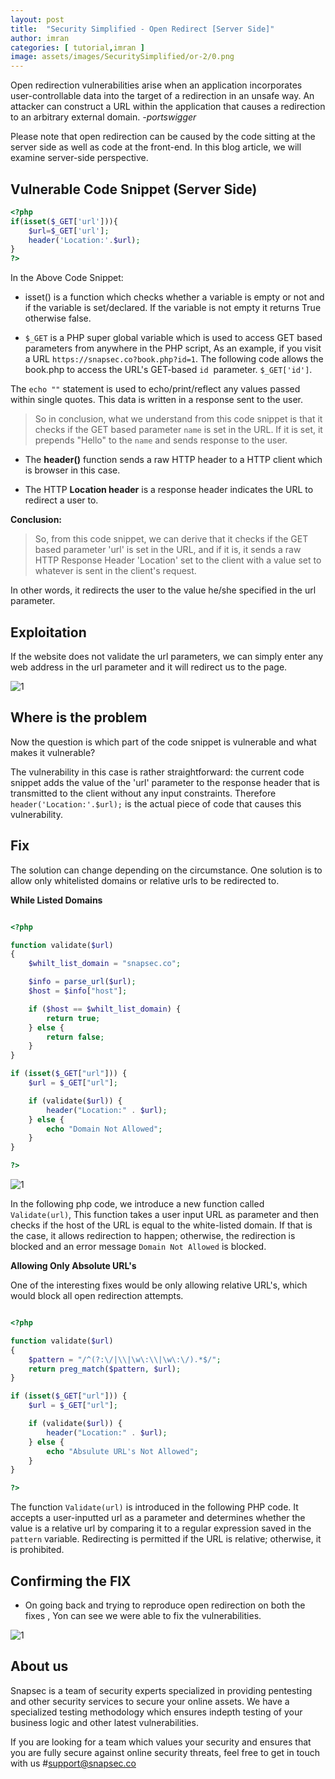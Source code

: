 ```yaml
---
layout: post
title:  "Security Simplified - Open Redirect [Server Side]"
author: imran
categories: [ tutorial,imran ]
image: assets/images/SecuritySimplified/or-2/0.png
---
```




Open redirection vulnerabilities arise when an application incorporates user-controllable data into the target of a redirection in an unsafe way. An attacker can construct a URL within the application that causes a redirection to an arbitrary external domain. _-portswigger_

Please note that open redirection can be caused by the code sitting at the server side as well as code at the front-end. In this blog article, we will examine server-side perspective.


## Vulnerable Code Snippet (Server Side)


```php
<?php
if(isset($_GET['url'])){
	$url=$_GET['url'];
	header('Location:'.$url);
}
?>
```

In the Above Code Snippet:
	
- isset() is a function which checks whether a variable is empty or not and if the variable is set/declared. If the variable is not empty it returns True otherwise false.

- `$_GET` is a PHP super global variable which is used to access GET based parameters from anywhere in the PHP script, As an example, if you visit a URL `https://snapsec.co?book.php?id=1`. The following code allows the book.php to access the URL's GET-based `id`  parameter. `$_GET['id']`.

The `echo ""` statement is used to echo/print/reflect any values passed within single quotes. This data is written in a response sent to the user.
> So in conclusion, what we understand from this code snippet is that it checks if the GET based parameter `name` is set in the URL. If it is set, it prepends "Hello" to the `name` and sends response to the user.


- The __header()__ function sends a raw HTTP header to a HTTP client which is browser in this case. 

- The HTTP __Location header__ is a response header indicates the URL to redirect a user to.


__Conclusion:__

> So, from this code snippet, we can derive that it checks if the GET based parameter 'url' is set in the URL, and if it is, it sends a raw HTTP Response Header 'Location' set to the client with a value set to whatever is sent in the client's request.

In other words, it redirects the user to the value he/she specified in the url parameter.


## Exploitation

If the website does not validate the url parameters, we can simply enter any web address in the url parameter and it will redirect us to the page.

![1](/blog/assets/images/SecuritySimplified/or-2/vid1.gif)


	
## Where is the problem

Now the question is which part of the code snippet is vulnerable and what makes it vulnerable?


The vulnerability in this case is rather straightforward: the current code snippet adds the value of the 'url' parameter to the response header that is transmitted to the client without any input constraints. Therefore `header('Location:'.$url);` is the actual piece of code that causes this vulnerability.



## Fix

The solution can change depending on the circumstance. One solution is to allow only whitelisted domains or relative urls to be redirected to.

__While Listed Domains__


```php

<?php

function validate($url)
{
    $whilt_list_domain = "snapsec.co";

    $info = parse_url($url);
    $host = $info["host"];

    if ($host == $whilt_list_domain) {
        return true;
    } else {
        return false;
    }
}

if (isset($_GET["url"])) {
    $url = $_GET["url"];

    if (validate($url)) {
        header("Location:" . $url);
    } else {
        echo "Domain Not Allowed";
    }
}

?>


```



![1](/blog/assets/images/SecuritySimplified/or-2/vid2.gif)



In the following php code, we introduce a new function called `Validate(url)`, This function takes a user input URL as parameter and then checks if the host of the URL is equal to the white-listed domain. If that is the case, it allows redirection to happen; otherwise, the redirection is blocked and an error message `Domain Not Allowed` is blocked.



__Allowing Only Absolute URL's__


One of the interesting fixes would be only allowing relative URL's, which would block all open redirection attempts.
```php

<?php

function validate($url)
{
    $pattern = "/^(?:\/|\\|\w\:\\|\w\:\/).*$/";
    return preg_match($pattern, $url);
}

if (isset($_GET["url"])) {
    $url = $_GET["url"];

    if (validate($url)) {
        header("Location:" . $url);
    } else {
        echo "Absulute URL's Not Allowed";
    }
}

?>


```

The function `Validate(url)` is introduced in the following PHP code. It accepts a user-inputted url as a parameter and determines whether the value is a relative url by comparing it to a regular expression saved in the `pattern` variable. Redirecting is permitted if the URL is relative; otherwise, it is prohibited.


## Confirming the FIX
- On going back and trying to reproduce open redirection on both the fixes , Yon can see we were able to fix the vulnerabilities.


![1](/blog/assets/images/SecuritySimplified/or-2/confirm.gif)



## About us

Snapsec is a team of security experts specialized in providing pentesting and other security services to secure your online assets. We have a specialized testing methodology which ensures indepth testing of your business logic and other latest vulnerabilities. 

 If you are looking for a team which values your security and ensures that you are fully secure against online security threats, feel free to get in touch with us #[support@snapsec.co](mailto:support@snapsec.co)


